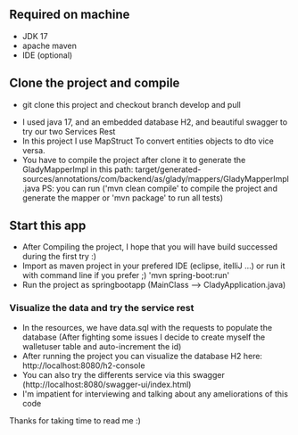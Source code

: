 ## Required on machine
 - JDK 17 
 - apache maven
 - IDE (optional)

## Clone the project and compile

- git clone this project and checkout branch develop and pull
* I used java 17, and an embedded database H2, and beautiful swagger to try our two Services Rest
* In this project I use MapStruct To convert entities objects to dto vice versa.
* You have to compile the project after clone it to generate the GladyMapperImpl
	in this path: target/generated-sources/annotations/com/backend/as/glady/mappers/GladyMapperImpl.java
   PS: you can run ('mvn clean compile' to compile the project and generate the mapper or 'mvn package' to run all tests)

## Start this app

* After Compiling the project, I hope that you will have build successed during the first try :) 
* Import as maven project in your prefered IDE (eclipse, itelliJ ...) or run it with command line if you prefer ;) 'mvn spring-boot:run'
* Run the project as springbootapp (MainClass --> CladyApplication.java)

### Visualize the data and try the service rest

* In the resources, we have data.sql with the requests to populate the database
	(After fighting some issues I decide to create myself the walletuser table and auto-increment the id)
* After running the project you can visualize the database H2 here: http://localhost:8080/h2-console
* You can also try the differents service via this swagger (http://localhost:8080/swagger-ui/index.html)
* I'm impatient for interviewing and talking about any ameliorations of this code

Thanks for taking time to read me :) 


